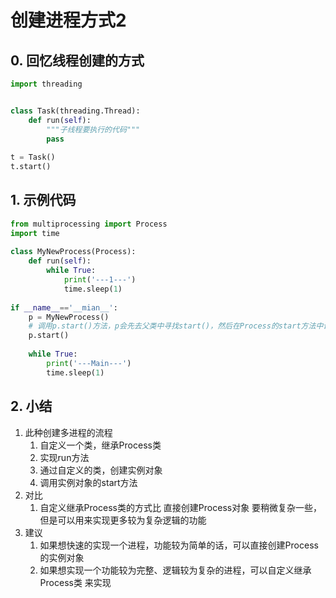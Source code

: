 # 创建进程方式2

## 0. 回忆线程创建的方式

```python
import threading


class Task(threading.Thread):
    def run(self):
        """子线程要执行的代码"""
        pass
    
t = Task()
t.start()
```



## 1. 示例代码

```python
from multiprocessing import Process
import time
 
class MyNewProcess(Process):
    def run(self):
        while True:
            print('---1---')
            time.sleep(1)
 
if __name__=='__mian__':
    p = MyNewProcess()
    # 调用p.start()方法，p会先去父类中寻找start()，然后在Process的start方法中调用run方法
    p.start()
 
    while True:
        print('---Main---')
        time.sleep(1)

```

## 2. 小结

1. 此种创建多进程的流程
   1. 自定义一个类，继承Process类
   2. 实现run方法
   3. 通过自定义的类，创建实例对象
   4. 调用实例对象的start方法
2. 对比
   1. 自定义继承Process类的方式比 直接创建Process对象 要稍微复杂一些，但是可以用来实现更多较为复杂逻辑的功能
3. 建议
   1. 如果想快速的实现一个进程，功能较为简单的话，可以直接创建Process的实例对象
   2. 如果想实现一个功能较为完整、逻辑较为复杂的进程，可以自定义继承Process类 来实现